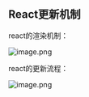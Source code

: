 ## React更新机制

react的渲染机制：

![image.png](https://img14.360buyimg.com/ddimg/jfs/t1/204762/30/7600/29177/614b3617E5bc5eb33/39eb3315dc97a269.png)

react的更新流程：

![image.png](https://img13.360buyimg.com/ddimg/jfs/t1/202913/4/7435/39373/614b371eE4c98a8b2/f51c479d6bb107a0.png)

